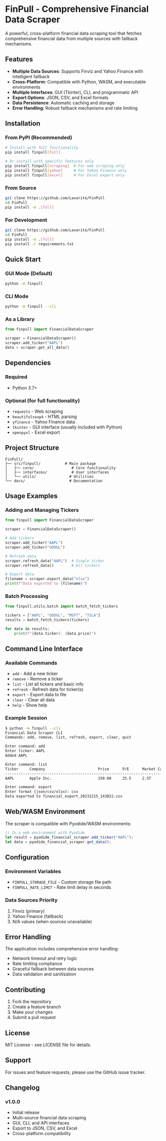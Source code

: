 # FinPull - Comprehensive Financial Data Scraper

A powerful, cross-platform financial data scraping tool that fetches comprehensive financial data from multiple sources with fallback mechanisms.

## Features

- **Multiple Data Sources**: Supports Finviz and Yahoo Finance with intelligent fallback
- **Cross-Platform**: Compatible with Python, WASM, and executable environments
- **Multiple Interfaces**: GUI (Tkinter), CLI, and programmatic API
- **Export Options**: JSON, CSV, and Excel formats
- **Data Persistence**: Automatic caching and storage
- **Error Handling**: Robust fallback mechanisms and rate limiting

## Installation

### From PyPI (Recommended)
```bash
# Install with full functionality
pip install finpull[full]

# Or install with specific features only
pip install finpull[scraping]  # For web scraping only
pip install finpull[yahoo]     # For Yahoo Finance only  
pip install finpull[excel]     # For Excel export only
```

### From Source
```bash
git clone https://github.com/Lavarite/FinPull
cd FinPull
pip install -e .[full]
```

### For Development
```bash
git clone https://github.com/Lavarite/FinPull
cd FinPull
pip install -e .[full]
pip install -r requirements.txt
```

## Quick Start

### GUI Mode (Default)
```bash
python -m finpull
```

### CLI Mode
```bash
python -m finpull --cli
```

### As a Library
```python
from finpull import FinancialDataScraper

scraper = FinancialDataScraper()
scraper.add_ticker("AAPL")
data = scraper.get_all_data()
```

## Dependencies

### Required
- Python 3.7+

### Optional (for full functionality)
- `requests` - Web scraping
- `beautifulsoup4` - HTML parsing
- `yfinance` - Yahoo Finance data
- `tkinter` - GUI interface (usually included with Python)
- `openpyxl` - Excel export

## Project Structure

```
FinPull/
├── src/finpull/           # Main package
│   ├── core/                 # Core functionality
│   ├── interfaces/           # User interfaces
│   └── utils/               # Utilities
└── docs/                    # Documentation
```

## Usage Examples

### Adding and Managing Tickers
```python
from finpull import FinancialDataScraper

scraper = FinancialDataScraper()

# Add tickers
scraper.add_ticker("AAPL")
scraper.add_ticker("GOOGL")

# Refresh data
scraper.refresh_data("AAPL")  # Single ticker
scraper.refresh_data()        # All tickers

# Export data
filename = scraper.export_data("xlsx")
print(f"Data exported to {filename}")
```

### Batch Processing
```python
from finpull.utils.batch import batch_fetch_tickers

tickers = ["AAPL", "GOOGL", "MSFT", "TSLA"]
results = batch_fetch_tickers(tickers)

for data in results:
    print(f"{data.ticker}: {data.price}")
```

## Command Line Interface

### Available Commands
- `add` - Add a new ticker
- `remove` - Remove a ticker
- `list` - List all tickers and basic info
- `refresh` - Refresh data for ticker(s)
- `export` - Export data to file
- `clear` - Clear all data
- `help` - Show help

### Example Session
```bash
$ python -m finpull --cli
Financial Data Scraper CLI
Commands: add, remove, list, refresh, export, clear, quit

Enter command: add
Enter ticker: AAPL
Added AAPL

Enter command: list
Ticker     Company                        Price      P/E      Market Cap     
--------------------------------------------------------------------------------
AAPL       Apple Inc.                     150.00     25.5     2.5T           

Enter command: export
Enter format (json/csv/xlsx): csv
Data exported to financial_export_20231215_143022.csv
```

## Web/WASM Environment

The scraper is compatible with Pyodide/WASM environments:

```javascript
// In a web environment with Pyodide
let result = pyodide_financial_scraper.add_ticker("AAPL");
let data = pyodide_financial_scraper.get_data();
```

## Configuration

### Environment Variables
- `FINPULL_STORAGE_FILE` - Custom storage file path
- `FINPULL_RATE_LIMIT` - Rate limit delay in seconds

### Data Sources Priority
1. Finviz (primary)
2. Yahoo Finance (fallback)
3. N/A values (when sources unavailable)

## Error Handling

The application includes comprehensive error handling:
- Network timeout and retry logic
- Rate limiting compliance
- Graceful fallback between data sources
- Data validation and sanitization

## Contributing

1. Fork the repository
2. Create a feature branch
3. Make your changes
4. Submit a pull request

## License

MIT License - see LICENSE file for details.

## Support

For issues and feature requests, please use the GitHub issue tracker.

## Changelog

### v1.0.0
- Initial release
- Multi-source financial data scraping
- GUI, CLI, and API interfaces
- Export to JSON, CSV, and Excel
- Cross-platform compatibility 